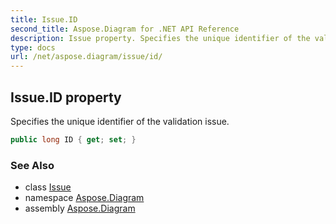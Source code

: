```yaml
---
title: Issue.ID
second_title: Aspose.Diagram for .NET API Reference
description: Issue property. Specifies the unique identifier of the validation issue
type: docs
url: /net/aspose.diagram/issue/id/
---
```

## Issue.ID property

Specifies the unique identifier of the validation issue.

```csharp
public long ID { get; set; }
```

### See Also

* class [Issue](../)
* namespace [Aspose.Diagram](../../issue/)
* assembly [Aspose.Diagram](../../../)


